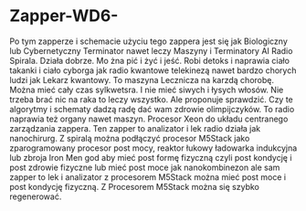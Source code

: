 # Zapper-WD6-
Po tym zapperze i schemacie użyciu tego zappera jest się jak Biologiczny lub Cybernetyczny Terminator nawet leczy Maszyny i Terminatory AI Radio Spirala. Działa dobrze. Mo żna pić i żyć i jeść. Robi detoks i naprawia ciało takanki i ciało cyborga jak radio kwantowe telekinezą nawet bardzo chorych ludzi jak Lekarz kwantowy. To maszyna Lecznicza na karzdą chorobę. Można mieć cały czas sylkwetsra. I nie mieć siwych i łysych włosów. Nie trzeba brać nic na raka to leczy wszystko. Ale proponuje sprawdzić. Czy te algorytmy i schematy dadzą radę dać wam zdrowie olimpijczyków. To radio naprawia też organy nawet maszyn. Procesor Xeon do układu centranego zarządzania zappera. Ten zapper to analizator i lek radio działa jak nanochirurg. 
Z spiralą można podłączyć procesor M5Stack jako zparogramowany procesor post mocy, reaktor łukowy ładowarka indukcyjna lub zbroja Iron Men god aby mieć post formę fizyczną czyli post kondycję i post zdrowie fizyczne lub mieć post moce jak nanokombinezon ale sam zapper to lek i analizator z procesorem M5Stack można mieć post moce i post kondycję fizyczną. 
Z Procesorem M5Stack można się szybko regenerować. 
